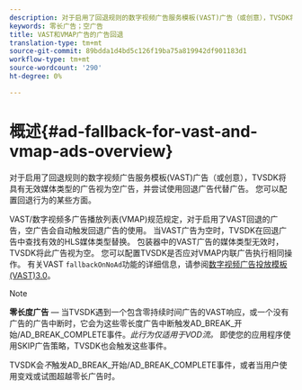 ```yaml
---
description: 对于启用了回退规则的数字视频广告服务模板(VAST)广告（或创意），TVSDK将具有无效媒体类型的广告视为空广告，并尝试使用回退广告代替广告。 您可以配置回退行为的某些方面。
keywords: 零长广告；空广告
title: VAST和VMAP广告的广告回退
translation-type: tm+mt
source-git-commit: 89bdda1d4bd5c126f19ba75a819942df901183d1
workflow-type: tm+mt
source-wordcount: '290'
ht-degree: 0%

---
```



# 概述{#ad-fallback-for-vast-and-vmap-ads-overview}

对于启用了回退规则的数字视频广告服务模板(VAST)广告（或创意），TVSDK将具有无效媒体类型的广告视为空广告，并尝试使用回退广告代替广告。 您可以配置回退行为的某些方面。

VAST/数字视频多广告播放列表(VMAP)规范规定，对于启用了VAST回退的广告，空广告会自动触发回退广告的使用。 当VAST广告为空时，TVSDK在回退广告中查找有效的HLS媒体类型替换。 包装器中的VAST广告的媒体类型无效时，TVSDK将此广告视为空。 您可以配置TVSDK是否应对VMAP内联广告执行相同操作。 有关VAST `fallbackOnNoAd`功能的详细信息，请参阅[数字视频广告投放模板(VAST)3.0](https://www.iab.net/guidelines/508676/digitalvideo/vsuite/vast)。

>[!NOTE]
>
>**零长度广告**  — 当TVSDK遇到一个包含零持续时间广告的VAST响应，或一个没有广告的广告中断时，它会为这些零长度广告中断触发AD_BREAK_开始/AD_BREAK_COMPLETE事件。*此行为仅适用于VOD流。* 即使您的应用程序使用SKIP广告策略，TVSDK也会触发这些事件。
>
>TVSDK会&#x200B;*不*&#x200B;触发AD_BREAK_开始/AD_BREAK_COMPLETE事件，或者当用户使用变戏或试图超越零长广告时。

